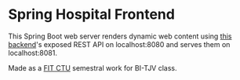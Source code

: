 # Spring Hospital Frontend

This Spring Boot web server renders dynamic web content using
[this backend](https://github.com/Finishxx/tjv-hospital)'s exposed
REST API on localhost:8080 and serves them on localhost:8081.

Made as a [FIT CTU](https://fit.cvut.cz/cs) semestral work for BI-TJV class.
